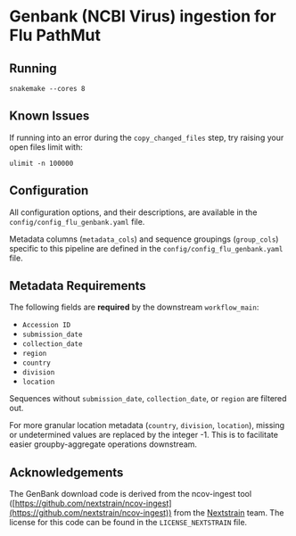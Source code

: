 # Genbank (NCBI Virus) ingestion for Flu PathMut

## Running

```
snakemake --cores 8
```

## Known Issues

If running into an error during the `copy_changed_files` step, try raising your open files limit with:

```
ulimit -n 100000
```

## Configuration

All configuration options, and their descriptions, are available in the `config/config_flu_genbank.yaml` file.

Metadata columns (`metadata_cols`) and sequence groupings (`group_cols`) specific to this pipeline are defined in the `config/config_flu_genbank.yaml` file.

## Metadata Requirements

The following fields are **required** by the downstream `workflow_main`:

- `Accession ID`
- `submission_date`
- `collection_date`
- `region`
- `country`
- `division`
- `location`

Sequences without `submission_date`, `collection_date`, or `region` are filtered out.

For more granular location metadata (`country`, `division`, `location`), missing or undetermined values are replaced by the integer -1. This is to facilitate easier groupby-aggregate operations downstream.

## Acknowledgements

The GenBank download code is derived from the ncov-ingest tool ([https://github.com/nextstrain/ncov-ingest](https://github.com/nextstrain/ncov-ingest)) from the [Nextstrain](https://nextstrain.org/) team. The license for this code can be found in the `LICENSE_NEXTSTRAIN` file.

